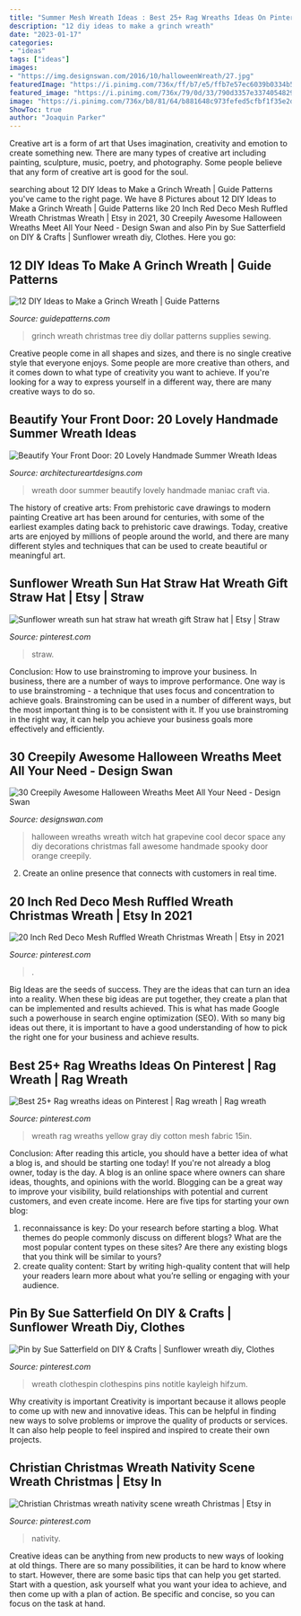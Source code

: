 ```yaml
---
title: "Summer Mesh Wreath Ideas : Best 25+ Rag Wreaths Ideas On Pinterest"
description: "12 diy ideas to make a grinch wreath"
date: "2023-01-17"
categories:
- "ideas"
tags: ["ideas"]
images:
- "https://img.designswan.com/2016/10/halloweenWreath/27.jpg"
featuredImage: "https://i.pinimg.com/736x/ff/b7/e5/ffb7e57ec6039b0334b56a21f6698b4f.jpg"
featured_image: "https://i.pinimg.com/736x/79/0d/33/790d3357e33740548299ca892ffdad29.jpg"
image: "https://i.pinimg.com/736x/b8/81/64/b881648c973fefed5cfbf1f35e2dbb4c.jpg"
ShowToc: true
author: "Joaquin Parker"
---
```



Creative art is a form of art that Uses imagination, creativity and emotion to create something new. There are many types of creative art including painting, sculpture, music, poetry, and photography. Some people believe that any form of creative art is good for the soul.

	

		
searching about 12 DIY Ideas to Make a Grinch Wreath | Guide Patterns you've came to the right page. We have 8 Pictures about 12 DIY Ideas to Make a Grinch Wreath | Guide Patterns like 20 Inch Red Deco Mesh Ruffled Wreath Christmas Wreath | Etsy in 2021, 30 Creepily Awesome Halloween Wreaths Meet All Your Need - Design Swan and also Pin by Sue Satterfield on DIY &amp; Crafts | Sunflower wreath diy, Clothes. Here you go:
		
    
## 12 DIY Ideas To Make A Grinch Wreath | Guide Patterns

<img loading=lazy src="https://www.guidepatterns.com/wp-content/uploads/2019/03/How-to-Make-a-Grinch-Wreath.jpg" onerror="this.onerror=null;this.src='https://tse4.mm.bing.net/th?id=OIP.day0Bt5S3SSjfI-5EylRpAHaKl&amp;pid=15.1';" alt="12 DIY Ideas to Make a Grinch Wreath | Guide Patterns">

_Source: guidepatterns.com_

>grinch wreath christmas tree diy dollar patterns supplies sewing. 

	

Creative people come in all shapes and sizes, and there is no single creative style that everyone enjoys. Some people are more creative than others, and it comes down to what type of creativity you want to achieve. If you're looking for a way to express yourself in a different way, there are many creative ways to do so.

    
## Beautify Your Front Door: 20 Lovely Handmade Summer Wreath Ideas

<img loading=lazy src="https://www.architectureartdesigns.com/wp-content/uploads/2014/06/159-630x920.jpg" onerror="this.onerror=null;this.src='https://tse2.mm.bing.net/th?id=OIP.c9bPfUVWB2EDbQgkW8RqCQHaK0&amp;pid=15.1';" alt="Beautify Your Front Door: 20 Lovely Handmade Summer Wreath Ideas">

_Source: architectureartdesigns.com_

>wreath door summer beautify lovely handmade maniac craft via. 

	

The history of creative arts: From prehistoric cave drawings to modern painting
Creative art has been around for centuries, with some of the earliest examples dating back to prehistoric cave drawings. Today, creative arts are enjoyed by millions of people around the world, and there are many different styles and techniques that can be used to create beautiful or meaningful art.

    
## Sunflower Wreath Sun Hat Straw Hat Wreath Gift Straw Hat | Etsy | Straw

<img loading=lazy src="https://i.pinimg.com/736x/ff/b7/e5/ffb7e57ec6039b0334b56a21f6698b4f.jpg" onerror="this.onerror=null;this.src='https://tse3.mm.bing.net/th?id=OIP.0o87TAefbX-78mdOSDatTwHaJ3&amp;pid=15.1';" alt="Sunflower wreath sun hat straw hat wreath gift Straw hat | Etsy | Straw">

_Source: pinterest.com_

>straw. 

	

Conclusion: How to use brainstroming to improve your business.
In business, there are a number of ways to improve performance. One way is to use brainstroming - a technique that uses focus and concentration to achieve goals. Brainstroming can be used in a number of different ways, but the most important thing is to be consistent with it. If you use brainstroming in the right way, it can help you achieve your business goals more effectively and efficiently.

    
## 30 Creepily Awesome Halloween Wreaths Meet All Your Need - Design Swan

<img loading=lazy src="https://img.designswan.com/2016/10/halloweenWreath/27.jpg" onerror="this.onerror=null;this.src='https://tse2.mm.bing.net/th?id=OIP.OTdvyddvSZsLK-Hiei1D3wHaJ4&amp;pid=15.1';" alt="30 Creepily Awesome Halloween Wreaths Meet All Your Need - Design Swan">

_Source: designswan.com_

>halloween wreaths wreath witch hat grapevine cool decor space any diy decorations christmas fall awesome handmade spooky door orange creepily. 

	

2. Create an online presence that connects with customers in real time.

    
## 20 Inch Red Deco Mesh Ruffled Wreath Christmas Wreath | Etsy In 2021

<img loading=lazy src="https://i.pinimg.com/736x/79/0d/33/790d3357e33740548299ca892ffdad29.jpg" onerror="this.onerror=null;this.src='https://tse4.mm.bing.net/th?id=OIP.Djpsw0loY1J2ofcjc9P_FAHaJ3&amp;pid=15.1';" alt="20 Inch Red Deco Mesh Ruffled Wreath Christmas Wreath | Etsy in 2021">

_Source: pinterest.com_

>. 

	

Big Ideas are the seeds of success. They are the ideas that can turn an idea into a reality. When these big ideas are put together, they create a plan that can be implemented and results achieved. This is what has made Google such a powerhouse in search engine optimization (SEO). With so many big ideas out there, it is important to have a good understanding of how to pick the right one for your business and achieve results.

    
## Best 25+ Rag Wreaths Ideas On Pinterest | Rag Wreath | Rag Wreath

<img loading=lazy src="https://i.pinimg.com/736x/c8/ed/3d/c8ed3d021ead82bfdfe940677a4451b6.jpg" onerror="this.onerror=null;this.src='https://tse4.mm.bing.net/th?id=OIP.K54cuIQj5uuOQlXDnIJpVQHaJ4&amp;pid=15.1';" alt="Best 25+ Rag wreaths ideas on Pinterest | Rag wreath | Rag wreath">

_Source: pinterest.com_

>wreath rag wreaths yellow gray diy cotton mesh fabric 15in. 

	

Conclusion: After reading this article, you should have a better idea of what a blog is, and should be starting one today!
If you're not already a blog owner, today is the day. A blog is an online space where owners can share ideas, thoughts, and opinions with the world. Blogging can be a great way to improve your visibility, build relationships with potential and current customers, and even create income. Here are five tips for starting your own blog: 
1. reconnaissance is key: Do your research before starting a blog. What themes do people commonly discuss on different blogs? What are the most popular content types on these sites? Are there any existing blogs that you think will be similar to yours? 
2. create quality content: Start by writing high-quality content that will help your readers learn more about what you’re selling or engaging with your audience.

    
## Pin By Sue Satterfield On DIY &amp; Crafts | Sunflower Wreath Diy, Clothes

<img loading=lazy src="https://i.pinimg.com/736x/76/5c/d9/765cd96b195a6818bbca6175950d5453.jpg" onerror="this.onerror=null;this.src='https://tse2.mm.bing.net/th?id=OIP.JyjCRMETlBED4BoWJUvvIwHaJ8&amp;pid=15.1';" alt="Pin by Sue Satterfield on DIY &amp; Crafts | Sunflower wreath diy, Clothes">

_Source: pinterest.com_

>wreath clothespin clothespins pins notitle kayleigh hifzum. 

	

Why creativity is important
Creativity is important because it allows people to come up with new and innovative ideas. This can be helpful in finding new ways to solve problems or improve the quality of products or services. It can also help people to feel inspired and inspired to create their own projects.

    
## Christian Christmas Wreath Nativity Scene Wreath Christmas | Etsy In

<img loading=lazy src="https://i.pinimg.com/736x/b8/81/64/b881648c973fefed5cfbf1f35e2dbb4c.jpg" onerror="this.onerror=null;this.src='https://tse1.mm.bing.net/th?id=OIP.4LOK2PnhgfQbpBuLA2RxAwHaJ3&amp;pid=15.1';" alt="Christian Christmas wreath nativity scene wreath Christmas | Etsy in">

_Source: pinterest.com_

>nativity. 

	

Creative ideas can be anything from new products to new ways of looking at old things. There are so many possibilities, it can be hard to know where to start. However, there are some basic tips that can help you get started. Start with a question, ask yourself what you want your idea to achieve, and then come up with a plan of action. Be specific and concise, so you can focus on the task at hand.

